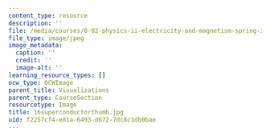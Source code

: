 ```yaml
---
content_type: resource
description: ''
file: /media/courses/8-02-physics-ii-electricity-and-magnetism-spring-2007/f2257cf4e81a6493d6727dc8c1db0bae_16superconductorthumb.jpg
file_type: image/jpeg
image_metadata:
  caption: ''
  credit: ''
  image-alt: ''
learning_resource_types: []
ocw_type: OCWImage
parent_title: Visualizations
parent_type: CourseSection
resourcetype: Image
title: 16superconductorthumb.jpg
uid: f2257cf4-e81a-6493-d672-7dc8c1db0bae
---
```

